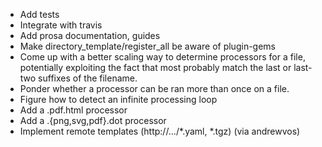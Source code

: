 * Add tests
* Integrate with travis
* Add prosa documentation, guides
* Make directory\_template/register\_all be aware of plugin-gems
* Come up with a better scaling way to determine processors for a file, potentially
  exploiting the fact that most probably match the last or last-two suffixes of the
  filename.
* Ponder whether a processor can be ran more than once on a file.
* Figure how to detect an infinite processing loop
* Add a .pdf.html processor
* Add a .{png,svg,pdf}.dot processor
* Implement remote templates (http://…/*.yaml, *.tgz) (via andrewvos)
